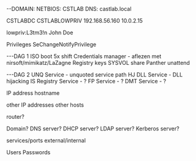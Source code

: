 --DOMAIN:
NETBIOS: CSTLAB
DNS: castlab.local

CSTLABDC
CSTLABLOWPRIV
	192.168.56.160
	10.0.2.15

lowpriv:L3tm3!n
	John Doe

Privileges
	SeChangeNotifyPrivilege

---DAG 1
ISO boot 5x shift
Credentials manager - aflezen met nirsoft/mimikatz/LaZagne
Registry keys
SYSVOL share
Panther unattend

---DAG 2
UNQ Service - unquoted service path
HJ DLL Service - DLL hijacking
IS Registry Service - ?
FP Service - ?
DMT Service - ?





IP address
hostname

other IP addresses
other hosts

router?

Domain?
	DNS server?
	DHCP server?
	LDAP server?
	Kerberos server?
	
services/ports
	external/internal

Users
Passwords